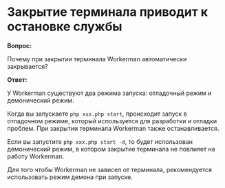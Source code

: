 # Закрытие терминала приводит к остановке службы
**Вопрос:**

Почему при закрытии терминала Workerman автоматически закрывается?

**Ответ:**

У Workerman существуют два режима запуска: отладочный режим и демонический режим. 

Когда вы запускаете ```php xxx.php start```, происходит запуск в отладочном режиме, который используется для разработки и отладки проблем. При закрытии терминала Workerman также останавливается. 

Если вы запустите ```php xxx.php start -d```, то будет использован демонический режим, в котором закрытие терминала не повлияет на работу Workerman. 

Для того чтобы Workerman не зависел от терминала, рекомендуется использовать режим демона при запуске.
